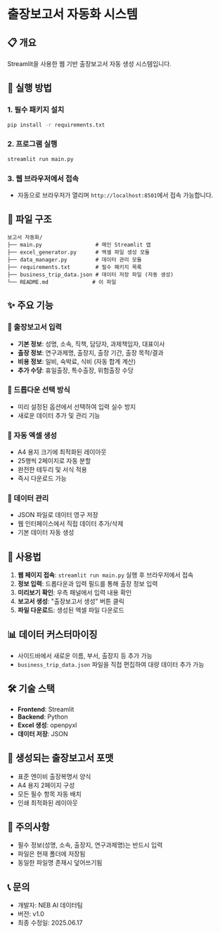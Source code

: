 # 출장보고서 자동화 시스템

## 📋 개요
Streamlit을 사용한 웹 기반 출장보고서 자동 생성 시스템입니다.

## 🚀 실행 방법

### 1. 필수 패키지 설치
```bash
pip install -r requirements.txt
```

### 2. 프로그램 실행
```bash
streamlit run main.py
```

### 3. 웹 브라우저에서 접속
- 자동으로 브라우저가 열리며 `http://localhost:8501`에서 접속 가능합니다.

## 📁 파일 구조
```
보고서 자동화/
├── main.py                 # 메인 Streamlit 앱
├── excel_generator.py      # 엑셀 파일 생성 모듈
├── data_manager.py         # 데이터 관리 모듈
├── requirements.txt        # 필수 패키지 목록
├── business_trip_data.json # 데이터 저장 파일 (자동 생성)
└── README.md              # 이 파일
```

## ✨ 주요 기능

### 📝 출장보고서 입력
- **기본 정보**: 성명, 소속, 직책, 담당자, 과제책임자, 대표이사
- **출장 정보**: 연구과제명, 출장지, 출장 기간, 출장 목적/결과
- **비용 정보**: 일비, 숙박료, 식비 (자동 합계 계산)
- **추가 수당**: 휴일출장, 특수출장, 위험출장 수당

### 🎯 드롭다운 선택 방식
- 미리 설정된 옵션에서 선택하여 입력 실수 방지
- 새로운 데이터 추가 및 관리 기능

### 📄 자동 엑셀 생성
- A4 용지 크기에 최적화된 레이아웃
- 25행씩 2페이지로 자동 분할
- 완전한 테두리 및 서식 적용
- 즉시 다운로드 가능

### 💾 데이터 관리
- JSON 파일로 데이터 영구 저장
- 웹 인터페이스에서 직접 데이터 추가/삭제
- 기본 데이터 자동 생성

## 🔧 사용법

1. **웹 페이지 접속**: `streamlit run main.py` 실행 후 브라우저에서 접속
2. **정보 입력**: 드롭다운과 입력 필드를 통해 출장 정보 입력
3. **미리보기 확인**: 우측 패널에서 입력 내용 확인
4. **보고서 생성**: "출장보고서 생성" 버튼 클릭
5. **파일 다운로드**: 생성된 엑셀 파일 다운로드

## 📊 데이터 커스터마이징
- 사이드바에서 새로운 이름, 부서, 출장지 등 추가 가능
- `business_trip_data.json` 파일을 직접 편집하여 대량 데이터 추가 가능

## 🛠️ 기술 스택
- **Frontend**: Streamlit
- **Backend**: Python
- **Excel 생성**: openpyxl
- **데이터 저장**: JSON

## 📝 생성되는 출장보고서 포맷
- 표준 엔이비 출장복명서 양식
- A4 용지 2페이지 구성
- 모든 필수 항목 자동 배치
- 인쇄 최적화된 레이아웃

## 🚨 주의사항
- 필수 정보(성명, 소속, 출장지, 연구과제명)는 반드시 입력
- 파일은 현재 폴더에 저장됨
- 동일한 파일명 존재시 덮어쓰기됨

## 📞 문의
- 개발자: NEB AI 데이터팀
- 버전: v1.0
- 최종 수정일: 2025.06.17
